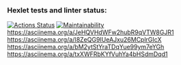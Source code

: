 ### Hexlet tests and linter status:
[![Actions Status](https://github.com/depechemode97/php-project-45/workflows/hexlet-check/badge.svg)](https://github.com/depechemode97/php-project-45/actions)
[![Maintainability](https://api.codeclimate.com/v1/badges/a64ef9a08f6de33eb3c5/maintainability)](https://codeclimate.com/github/depechemode97/php-project-45/maintainability)
https://asciinema.org/a/JeHQVHdWFw2hubR9qVTW8GJR1
https://asciinema.org/a/I8ZeQG9IUeAJxu26MCplrGIcX
https://asciinema.org/a/bM2ytStYraTDqYue99ym7eYGh
https://asciinema.org/a/txXWFRbKYfVuhYa4bHSdmDqd1
